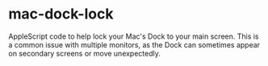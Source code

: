# mac-dock-lock
AppleScript code to help lock your Mac's Dock to your main screen. This is a common issue with multiple monitors, as the Dock can sometimes appear on secondary screens or move unexpectedly.
